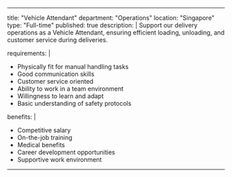 
---
title: "Vehicle Attendant"
department: "Operations"
location: "Singapore"
type: "Full-time"
published: true
description: |
  Support our delivery operations as a Vehicle Attendant, ensuring efficient loading, unloading, and customer service during deliveries.

requirements: |
  - Physically fit for manual handling tasks
  - Good communication skills
  - Customer service oriented
  - Ability to work in a team environment
  - Willingness to learn and adapt
  - Basic understanding of safety protocols

benefits: |
  - Competitive salary
  - On-the-job training
  - Medical benefits
  - Career development opportunities
  - Supportive work environment
---
